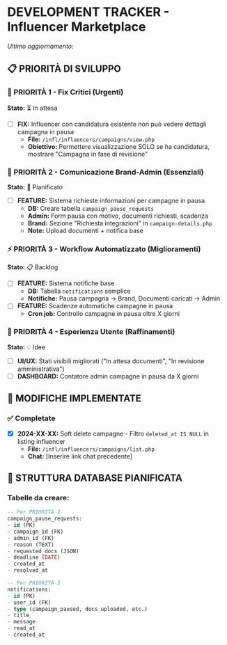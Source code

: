 # DEVELOPMENT TRACKER - Influencer Marketplace
*Ultimo aggiornamento: <?php echo date('Y-m-d'); ?>*

## 📋 PRIORITÀ DI SVILUPPO

### 🚨 PRIORITÀ 1 - Fix Critici (Urgenti)
**Stato:** ⏳ In attesa
- [ ] **FIX:** Influencer con candidatura esistente non può vedere dettagli campagna in pausa
  - **File:** `/infl/influencers/campaigns/view.php`
  - **Obiettivo:** Permettere visualizzazione SOLO se ha candidatura, mostrare "Campagna in fase di revisione"

### 🎯 PRIORITÀ 2 - Comunicazione Brand-Admin (Essenziali)
**Stato:** 📝 Pianificato
- [ ] **FEATURE:** Sistema richieste informazioni per campagne in pausa
  - **DB:** Creare tabella `campaign_pause_requests`
  - **Admin:** Form pausa con motivo, documenti richiesti, scadenza
  - **Brand:** Sezione "Richiesta integrazioni" in `campaign-details.php`
  - **Note:** Upload documenti + notifica base

### ⚡ PRIORITÀ 3 - Workflow Automatizzato (Miglioramenti)
**Stato:** 📋 Backlog
- [ ] **FEATURE:** Sistema notifiche base
  - **DB:** Tabella `notifications` semplice
  - **Notifiche:** Pausa campagna → Brand, Documenti caricati → Admin
- [ ] **FEATURE:** Scadenze automatiche campagne in pausa
  - **Cron job:** Controllo campagne in pausa oltre X giorni

### 🎨 PRIORITÀ 4 - Esperienza Utente (Raffinamenti)
**Stato:** 💡 Idee
- [ ] **UI/UX:** Stati visibili migliorati ("In attesa documenti", "In revisione amministrativa")
- [ ] **DASHBOARD:** Contatore admin campagne in pausa da X giorni

## 🔧 MODIFICHE IMPLEMENTATE

### ✅ Completate
- [x] **2024-XX-XX:** Soft delete campagne - Filtro `deleted_at IS NULL` in listing influencer
  - **File:** `/infl/influencers/campaigns/list.php`
  - **Chat:** [Inserire link chat precedente]

## 💾 STRUTTURA DATABASE PIANIFICATA

### Tabelle da creare:
```sql
-- Per PRIORITÀ 2
campaign_pause_requests:
- id (PK)
- campaign_id (FK)
- admin_id (FK) 
- reason (TEXT)
- requested_docs (JSON)
- deadline (DATE)
- created_at
- resolved_at

-- Per PRIORITÀ 3  
notifications:
- id (PK)
- user_id (FK)
- type (campaign_paused, docs_uploaded, etc.)
- title
- message
- read_at
- created_at